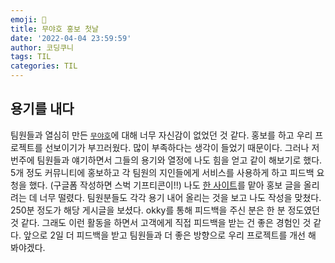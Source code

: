 ```yaml
---
emoji: 🐧
title: 무야호 홍보 첫날 
date: '2022-04-04 23:59:59'
author: 코딩쿠니
tags: TIL 
categories: TIL
---
```


## 용기를 내다
팀원들과 열심히 만든 [`무야호`](https://github.com/joong8812/mooyaho)에 대해 너무 자신감이 없었던 것 같다. 홍보를 하고 우리 프로젝트를 선보이기가 부끄러웠다. 많이 부족하다는 생각이 들었기 때문이다. 그러나 저번주에 팀원들과 얘기하면서 그들의 용기와 열정에 나도 힘을 얻고 같이 해보기로 했다. 5개 정도 커뮤니티에 홍보하고 각 팀원의 지인들에게 서비스를 사용하게 하고 피드백 요청을 했다. (구글폼 작성하면 스벅 기프티콘이!!) 나도 [한 사이트](https://okky.kr/)를 맡아 홍보 글을 올리려는 데 너무 떨렸다. 팀원분들도 각각 용기 내어 올리는 것을 보고 나도 작성을 맞쳤다. 250분 정도가 해당 게시글을 보셨다. okky를 통해 피드백을 주신 분은 한 분 정도였던 것 같다. 그래도 이런 활동을 하면서 고객에게 직접 피드백을 받는 건 좋은 경험인 것 같다. 앞으로 2일 더 피드백을 받고 팀원들과 더 좋은 방향으로 우리 프로젝트를 개선 해 봐야겠다.

```toc
```